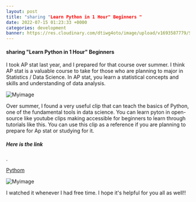 ```yaml
---
layout: post
title: "sharing "Learn Python in 1 Hour" Beginners "
date: 2022-07-15 01:23:33 +0000
categories: development
banner: https://res.cloudinary.com/dtiwg4oto/image/upload/v1693587779/Studying_maths__3_kyffhz.jpg
---
```


#### sharing "Learn Python in 1 Hour" Beginners

I took AP stat last year, and I prepared for that course over summer. I think AP stat is a valuable course to take for those who are planning to major in Statistics / Data Science. In AP stat, you learn a statistical concepts and skills and understanding of data analysis.

![Myimage](https://res.cloudinary.com/dtiwg4oto/image/upload/v1693587779/Studying_maths__3_kyffhz.jpg)

Over summer, I found a very useful clip that can teach the basics of Python, one of the fundamental tools in data science. You can learn pyton in open-source like youtube clips making accessible for beginners to learn through tutorials like this. You can use this clip as a reference if you are planning to prepare for Ap stat or studying for it.

##### Here is the link

.

[Pythom](https://www.youtube.com/watch?v=kqtD5dpn9C8)

![Myimage](https://res.cloudinary.com/dtiwg4oto/image/upload/v1693589285/%EC%8A%A4%ED%81%AC%EB%A6%B0%EC%83%B7_2023-09-01_132641_pou6el.png)

I watched it whenever I had free time. I hope it's helpful for you all as well!!
